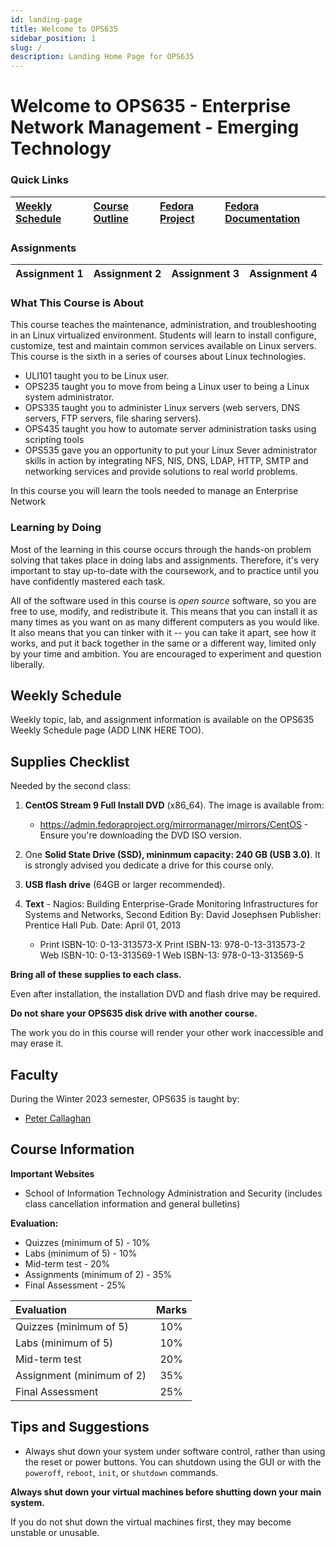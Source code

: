 ```yaml
---
id: landing-page
title: Welcome to OPS635
sidebar_position: 1
slug: /
description: Landing Home Page for OPS635
---
```


# Welcome to OPS635 - Enterprise Network Management - Emerging Technology

### Quick Links

| [Weekly Schedule](./weekly-schedule.md) | [Course Outline](https://scs.senecac.on.ca/course/ops635) | [Fedora Project](http://fedoraproject.org/) | [Fedora Documentation](http://docs.fedoraproject.org/) |
| :--- | :--- | :--- | :--- |

### Assignments

| Assignment 1 | Assignment 2 | Assignment 3 | Assignment 4 |
| :--- | :--- | :--- | :--- |


### What This Course is About

This course teaches the maintenance, administration, and troubleshooting in an Linux virtualized environment. Students will learn to install configure, customize, test and maintain common services available on Linux servers. This course is the sixth in a series of courses about Linux technologies.

  - ULI101 taught you to be Linux user.
  - OPS235 taught you to move from being a Linux user to being a Linux system administrator.
  - OPS335 taught you to administer Linux servers (web servers, DNS servers, FTP servers, file sharing servers).
  - OPS435 taught you how to automate server administration tasks using scripting tools
  - OPS535 gave you an opportunity to put your Linux Sever administrator skills in action by integrating NFS, NIS, DNS, LDAP, HTTP, SMTP and networking services and provide solutions to real world problems.

In this course you will learn the tools needed to manage an Enterprise Network

### Learning by Doing

Most of the learning in this course occurs through the hands-on problem solving that takes place in doing labs and assignments. Therefore, it's very important to stay up-to-date with the coursework, and to practice until you have confidently mastered each task.

All of the software used in this course is _open source_ software, so you are free to use, modify, and redistribute it. This means that you can install it as many times as you want on as many different computers as you would like. It also means that you can tinker with it -- you can take it apart, see how it works, and put it back together in the same or a different way, limited only by your time and ambition. You are encouraged to experiment and question liberally.

## Weekly Schedule

Weekly topic, lab, and assignment information is available on the OPS635 Weekly Schedule page (ADD LINK HERE TOO).

## Supplies Checklist

Needed by the second class:

  1. **CentOS Stream 9 Full Install DVD** (x86_64). The image is available from:

        - https://admin.fedoraproject.org/mirrormanager/mirrors/CentOS - Ensure you're downloading the DVD ISO version.

  2. One **Solid State Drive (SSD), mininmum capacity: 240 GB (USB 3.0)**. It is strongly advised you dedicate a drive for this course only.
  3. **USB flash drive** (64GB or larger recommended).
  4. **Text** - Nagios: Building Enterprise-Grade Monitoring Infrastructures for Systems and Networks, Second Edition By: David Josephsen Publisher: Prentice Hall Pub. Date: April 01, 2013

        - Print ISBN-10: 0-13-313573-X Print ISBN-13: 978-0-13-313573-2 Web ISBN-10: 0-13-313569-1 Web ISBN-13: 978-0-13-313569-5

**Bring all of these supplies to each class.**

Even after installation, the installation DVD and flash drive may be required.

**Do not share your OPS635 disk drive with another course.**

The work you do in this course will render your other work inaccessible and may erase it.

## Faculty

During the Winter 2023 semester, OPS635 is taught by:

  - [Peter Callaghan](http://ict.senecacollege.ca/~peter.callaghan)

## Course Information

**Important Websites**

  - School of Information Technology Administration and Security (includes class cancellation information and general bulletins)

**Evaluation:**

  - Quizzes (minimum of 5) - 10%
  - Labs (minimum of 5) - 10%
  - Mid-term test - 20%
  - Assignments (minimum of 2) - 35%
  - Final Assessment - 25%

| **Evaluation** | **Marks** |
| :--- | :---: |
| Quizzes (minimum of 5) | 10% |
| Labs (minimum of 5) | 10% |
| Mid-term test | 20% |
| Assignment (minimum of 2) | 35% |
| Final Assessment | 25% |

## Tips and Suggestions

  - Always shut down your system under software control, rather than using the reset or power buttons. You can shutdown using the GUI or with the `poweroff`, `reboot`, `init`, or `shutdown` commands.

**Always shut down your virtual machines before shutting down your main system.**

If you do not shut down the virtual machines first, they may become unstable or unusable.
